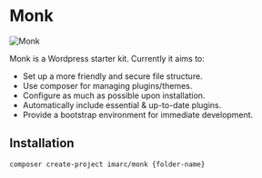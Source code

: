 # Monk

![Monk](http://i.imgur.com/OpFvxEN.png "Monk")

Monk is a Wordpress starter kit. Currently it aims to:

- Set up a more friendly and secure file structure.
- Use composer for managing plugins/themes.
- Configure as much as possible upon installation.
- Automatically include essential & up-to-date plugins.
- Provide a bootstrap environment for immediate development.

## Installation

    composer create-project imarc/monk {folder-name}
